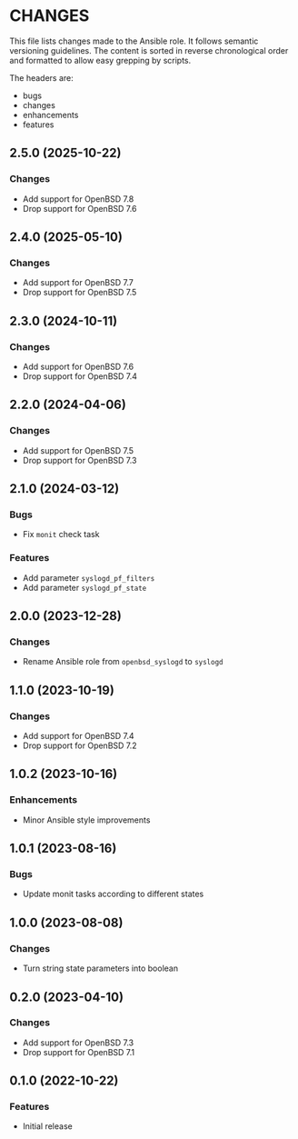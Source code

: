 # CHANGES

This file lists changes made to the Ansible role. It follows semantic versioning
guidelines. The content is sorted in reverse chronological order and formatted
to allow easy grepping by scripts.

The headers are:
- bugs
- changes
- enhancements
- features

## 2.5.0 (2025-10-22)

### Changes

- Add support for OpenBSD 7.8
- Drop support for OpenBSD 7.6

## 2.4.0 (2025-05-10)

### Changes

- Add support for OpenBSD 7.7
- Drop support for OpenBSD 7.5

## 2.3.0 (2024-10-11)

### Changes

- Add support for OpenBSD 7.6
- Drop support for OpenBSD 7.4

## 2.2.0 (2024-04-06)

### Changes

- Add support for OpenBSD 7.5
- Drop support for OpenBSD 7.3

## 2.1.0 (2024-03-12)

### Bugs

- Fix `monit` check task

### Features

- Add parameter `syslogd_pf_filters`
- Add parameter `syslogd_pf_state`

## 2.0.0 (2023-12-28)

### Changes

- Rename Ansible role from `openbsd_syslogd` to `syslogd`

## 1.1.0 (2023-10-19)

### Changes

- Add support for OpenBSD 7.4
- Drop support for OpenBSD 7.2

## 1.0.2 (2023-10-16)

### Enhancements

- Minor Ansible style improvements

## 1.0.1 (2023-08-16)

### Bugs

- Update monit tasks according to different states

## 1.0.0 (2023-08-08)

### Changes

- Turn string state parameters into boolean

## 0.2.0 (2023-04-10)

### Changes

- Add support for OpenBSD 7.3
- Drop support for OpenBSD 7.1

## 0.1.0 (2022-10-22)

### Features

- Initial release
